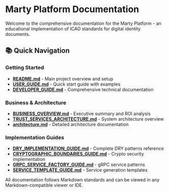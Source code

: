 # Marty Platform Documentation

Welcome to the comprehensive documentation for the Marty Platform - an educational implementation of ICAO standards for digital identity documents.

## 📚 Quick Navigation

### Getting Started

- **[README.md](../README.md)** - Main project overview and setup
- **[USER_GUIDE.md](USER_GUIDE.md)** - Quick start guide with examples
- **[DEVELOPER_GUIDE.md](DEVELOPER_GUIDE.md)** - Comprehensive technical documentation

### Business & Architecture  

- **[BUSINESS_OVERVIEW.md](BUSINESS_OVERVIEW.md)** - Executive summary and ROI analysis
- **[TRUST_SERVICES_ARCHITECTURE.md](TRUST_SERVICES_ARCHITECTURE.md)** - System architecture overview
- **[architecture.md](architecture.md)** - Detailed architecture documentation

### Implementation Guides

- **[DRY_IMPLEMENTATION_GUIDE.md](DRY_IMPLEMENTATION_GUIDE.md)** - Complete DRY patterns reference
- **[CRYPTOGRAPHIC_BOUNDARIES_GUIDE.md](CRYPTOGRAPHIC_BOUNDARIES_GUIDE.md)** - Crypto security implementation
- **[GRPC_SERVICE_FACTORY_GUIDE.md](GRPC_SERVICE_FACTORY_GUIDE.md)** - gRPC service patterns
- **[SERVICE_TEMPLATE_GUIDE.md](SERVICE_TEMPLATE_GUIDE.md)** - Service generation templates

All documentation follows Markdown standards and can be viewed in any Markdown-compatible viewer or IDE.
